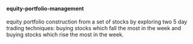 #### equity-portfolio-management

equity portfolio construction from a set of stocks by exploring two 5 day trading techniques: buying stocks which fall the most in the week and buying stocks which rise the most in the week. 
